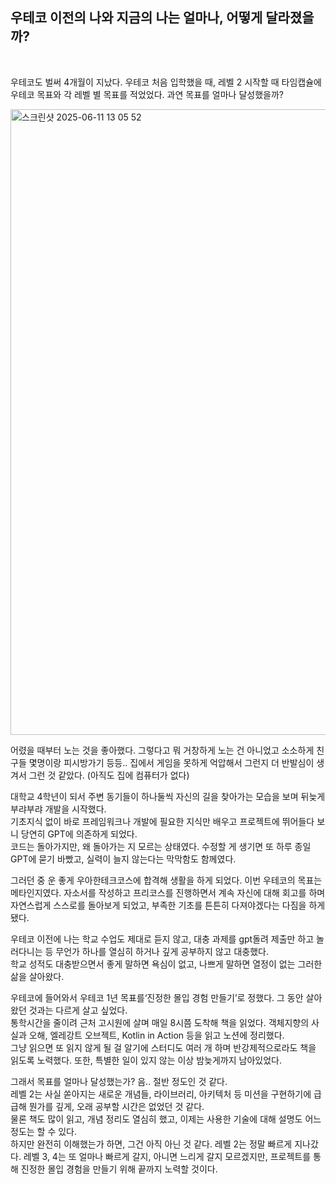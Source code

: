 ## 우테코 이전의 나와 지금의 나는 얼마나, 어떻게 달라졌을까?

<br>

우테코도 벌써 4개월이 지났다. 우테코 처음 입학했을 때, 레벨 2 시작할 때 타임캡슐에 우테코 목표와 각 레벨 별 목표를 적었었다. 과연 목표를 얼마나 달성했을까?


<img width="1001" alt="스크린샷 2025-06-11 13 05 52" src="https://github.com/user-attachments/assets/2999e85d-dbf2-44a5-8f42-325945cf921d" />


어렸을 때부터 노는 것을 좋아했다. 그렇다고 뭐 거창하게 노는 건 아니었고 소소하게 친구들 몇명이랑 피시방가기 등등.. 
집에서 게임을 못하게 억압해서 그런지 더 반발심이 생겨서 그런 것 같았다. (아직도 집에 컴퓨터가 없다)

대학교 4학년이 되서 주변 동기들이 하나둘씩 자신의 길을 찾아가는 모습을 보며 뒤늦게 부랴부랴 개발을 시작했다.  
기초지식 없이 바로 프레임워크나 개발에 필요한 지식만 배우고 프로젝트에 뛰어들다 보니 당연히 GPT에 의존하게 되었다.  
코드는 돌아가지만, 왜 돌아가는 지 모르는 상태였다. 수정할 게 생기면 또 하루 종일 GPT에 묻기 바빴고, 실력이 늘지 않는다는 막막함도 함께였다.

그러던 중 운 좋게 우아한테크코스에 합격해 생활을 하게 되었다. 이번 우테코의 목표는 메타인지였다. 
자소서를 작성하고 프리코스를 진행하면서 계속 자신에 대해 회고를 하며 자연스럽게 스스로를 돌아보게 되었고, 부족한 기초를 튼튼히 다져야겠다는 다짐을 하게 됐다.

우테코 이전에 나는 학교 수업도 제대로 듣지 않고, 대충 과제를 gpt돌려 제출만 하고 놀러다니는 등 무언가 하나를 열심히 하거나 깊게 공부하지 않고 대충했다.  
학교 성적도 대충받으면서 좋게 말하면 욕심이 없고, 나쁘게 말하면 열정이 없는 그러한 삶을 살아왔다.

우테코에 들어와서 우테코 1년 목표를‘진정한 몰입 경험 만들기’로 정했다. 그 동안 살아왔던 것과는 다르게 살고 싶었다.  
통학시간을 줄이려 근처 고시원에 살며 매일 8시쯤 도착해 책을 읽었다. 객체지향의 사실과 오해, 엘레강트 오브젝트, Kotlin in Action 등을 읽고 노션에 정리했다.   
그냥 읽으면 또 읽지 않게 될 걸 알기에 스터디도 여러 개 하며 반강제적으로라도 책을 읽도록 노력했다. 또한, 특별한 일이 있지 않는 이상 밤늦게까지 남아있었다.

그래서 목표를 얼마나 달성했는가? 음.. 절반 정도인 것 같다.  
레벨 2는 사실 쏟아지는 새로운 개념들, 라이브러리, 아키텍처 등 미션을 구현하기에 급급해 뭔가를 깊게, 오래 공부할 시간은 없었던 것 같다.  
물론 책도 많이 읽고, 개념 정리도 열심히 했고, 이제는 사용한 기술에 대해 설명도 어느 정도는 할 수 있다.  
하지만 완전히 이해했는가 하면, 그건 아직 아닌 것 같다.
레벨 2는 정말 빠르게 지나갔다. 레벨 3, 4는 또 얼마나 빠르게 갈지, 아니면 느리게 갈지 모르겠지만, 프로젝트를 통해 진정한 몰입 경험을 만들기 위해 끝까지 노력할 것이다.
